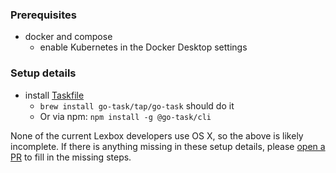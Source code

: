 ### Prerequisites
  * docker and compose
    * enable Kubernetes in the Docker Desktop settings

### Setup details
  * install [Taskfile](https://taskfile.dev/installation/)
    * `brew install go-task/tap/go-task` should do it
    * Or via npm: `npm install -g @go-task/cli`

None of the current Lexbox developers use OS X, so the above is likely incomplete. If there is anything missing in these setup details, please [open a PR](https://github.com/sillsdev/languageforge-lexbox/pulls) to fill in the missing steps. 
